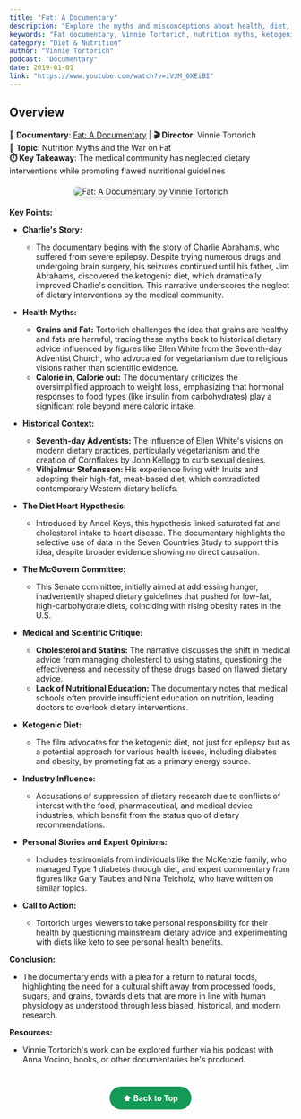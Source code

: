 ```yaml
---
title: "Fat: A Documentary"
description: "Explore the myths and misconceptions about health, diet, and nutrition in America, examining the war on fat and dietary guidelines through compelling stories."
keywords: "Fat documentary, Vinnie Tortorich, nutrition myths, ketogenic diet, dietary guidelines, health misconceptions"
category: "Diet & Nutrition"
author: "Vinnie Tortorich"
podcast: "Documentary"
date: 2019-01-01
link: "https://www.youtube.com/watch?v=iVJM_0XEiBI"
---
```


## Overview

**🎥 Documentary**: [Fat: A Documentary](https://www.youtube.com/watch?v=iVJM_0XEiBI) | **🎬 Director**: Vinnie Tortorich  
**🎯 Topic**: Nutrition Myths and the War on Fat  
**⏱️ Key Takeaway**: The medical community has neglected dietary interventions while promoting flawed nutritional guidelines

<div style="text-align: center; margin: 20px 0;">
  <img src="https://img.youtube.com/vi/iVJM_0XEiBI/maxresdefault.jpg" alt="Fat: A Documentary by Vinnie Tortorich" style="max-width: 100%; border-radius: 8px; box-shadow: 0 4px 8px rgba(0,0,0,0.1);">
</div>

**Key Points:**

- **Charlie's Story:**
  - The documentary begins with the story of Charlie Abrahams, who suffered from severe epilepsy. Despite trying numerous drugs and undergoing brain surgery, his seizures continued until his father, Jim Abrahams, discovered the ketogenic diet, which dramatically improved Charlie's condition. This narrative underscores the neglect of dietary interventions by the medical community.

- **Health Myths:**
  - **Grains and Fat:** Tortorich challenges the idea that grains are healthy and fats are harmful, tracing these myths back to historical dietary advice influenced by figures like Ellen White from the Seventh-day Adventist Church, who advocated for vegetarianism due to religious visions rather than scientific evidence.
  - **Calorie in, Calorie out:** The documentary criticizes the oversimplified approach to weight loss, emphasizing that hormonal responses to food types (like insulin from carbohydrates) play a significant role beyond mere caloric intake.

- **Historical Context:**
  - **Seventh-day Adventists:** The influence of Ellen White's visions on modern dietary practices, particularly vegetarianism and the creation of Cornflakes by John Kellogg to curb sexual desires.
  - **Vilhjalmur Stefansson:** His experience living with Inuits and adopting their high-fat, meat-based diet, which contradicted contemporary Western dietary beliefs.

- **The Diet Heart Hypothesis:**
  - Introduced by Ancel Keys, this hypothesis linked saturated fat and cholesterol intake to heart disease. The documentary highlights the selective use of data in the Seven Countries Study to support this idea, despite broader evidence showing no direct causation.

- **The McGovern Committee:**
  - This Senate committee, initially aimed at addressing hunger, inadvertently shaped dietary guidelines that pushed for low-fat, high-carbohydrate diets, coinciding with rising obesity rates in the U.S.

- **Medical and Scientific Critique:**
  - **Cholesterol and Statins:** The narrative discusses the shift in medical advice from managing cholesterol to using statins, questioning the effectiveness and necessity of these drugs based on flawed dietary advice.
  - **Lack of Nutritional Education:** The documentary notes that medical schools often provide insufficient education on nutrition, leading doctors to overlook dietary interventions.

- **Ketogenic Diet:**
  - The film advocates for the ketogenic diet, not just for epilepsy but as a potential approach for various health issues, including diabetes and obesity, by promoting fat as a primary energy source.

- **Industry Influence:**
  - Accusations of suppression of dietary research due to conflicts of interest with the food, pharmaceutical, and medical device industries, which benefit from the status quo of dietary recommendations.

- **Personal Stories and Expert Opinions:**
  - Includes testimonials from individuals like the McKenzie family, who managed Type 1 diabetes through diet, and expert commentary from figures like Gary Taubes and Nina Teicholz, who have written on similar topics.

- **Call to Action:**
  - Tortorich urges viewers to take personal responsibility for their health by questioning mainstream dietary advice and experimenting with diets like keto to see personal health benefits.

**Conclusion:**
- The documentary ends with a plea for a return to natural foods, highlighting the need for a cultural shift away from processed foods, sugars, and grains, towards diets that are more in line with human physiology as understood through less biased, historical, and modern research.

**Resources:**
- Vinnie Tortorich's work can be explored further via his podcast with Anna Vocino, books, or other documentaries he's produced.

<div style="text-align: center; margin: 40px 0;">
  <a href="#" style="background: #159957; color: white; padding: 12px 24px; border-radius: 25px; text-decoration: none; font-weight: bold; display: inline-block; transition: all 0.3s ease;" onmouseover="this.style.background='#1e7e34'; this.style.transform='translateY(-2px)'" onmouseout="this.style.background='#159957'; this.style.transform='translateY(0)'">
    ⬆️ Back to Top
  </a>
</div>